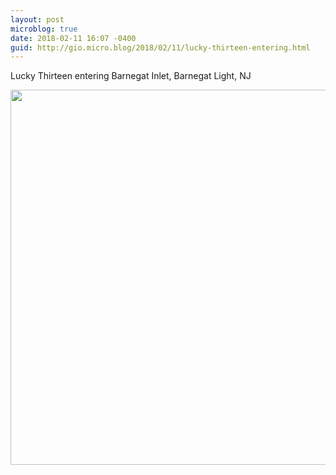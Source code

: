 ```yaml
---
layout: post
microblog: true
date: 2018-02-11 16:07 -0400
guid: http://gio.micro.blog/2018/02/11/lucky-thirteen-entering.html
---
```

Lucky Thirteen entering Barnegat Inlet, Barnegat Light, NJ

<img src="http://microblog.stevegio.net/uploads/2018/2b7803d847.jpg" width="600" height="600" />
